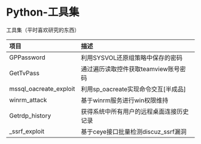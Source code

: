 # Python-工具集
工具集（平时喜欢研究的东西）


| 项目 | 描述 |
| :-- | :-- |
| GPPassword | 利用SYSVOL还原组策略中保存的密码 |
| GetTvPass | 通过遍历读取控件获取teamview账号密码 |
| mssql_oacreate_exploit | 利用sp_oacreate实现命令交互[半成品]  |
| winrm_attack | 基于winrm服务进行win权限维持 |
| Getrdp_history | 获得系统中所有用户的远程桌面连接历史记录 |
| _ssrf_exploit | 基于ceye接口批量检测discuz_ssrf漏洞 |
